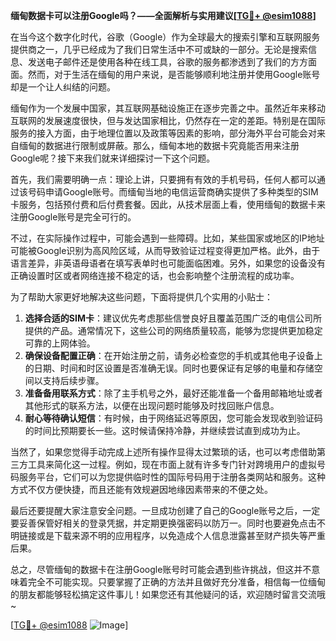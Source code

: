 **缅甸数据卡可以注册Google吗？——全面解析与实用建议[[TG💪+ @esim1088](https://t.me/s/esim1088)]**

在当今这个数字化时代，谷歌（Google）作为全球最大的搜索引擎和互联网服务提供商之一，几乎已经成为了我们日常生活中不可或缺的一部分。无论是搜索信息、发送电子邮件还是使用各种在线工具，谷歌的服务都渗透到了我们的方方面面。然而，对于生活在缅甸的用户来说，是否能够顺利地注册并使用Google账号却是一个让人纠结的问题。

缅甸作为一个发展中国家，其互联网基础设施正在逐步完善之中。虽然近年来移动互联网的发展速度很快，但与发达国家相比，仍然存在一定的差距。特别是在国际服务的接入方面，由于地理位置以及政策等因素的影响，部分海外平台可能会对来自缅甸的数据进行限制或屏蔽。那么，缅甸本地的数据卡究竟能否用来注册Google呢？接下来我们就来详细探讨一下这个问题。

首先，我们需要明确一点：理论上讲，只要拥有有效的手机号码，任何人都可以通过该号码申请Google账号。而缅甸当地的电信运营商确实提供了多种类型的SIM卡服务，包括预付费和后付费套餐。因此，从技术层面上看，使用缅甸的数据卡来注册Google账号是完全可行的。

不过，在实际操作过程中，可能会遇到一些障碍。比如，某些国家或地区的IP地址可能被Google识别为高风险区域，从而导致验证过程变得更加严格。此外，由于语言差异，非英语母语者在填写表单时也可能面临困难。另外，如果您的设备没有正确设置时区或者网络连接不稳定的话，也会影响整个注册流程的成功率。

为了帮助大家更好地解决这些问题，下面将提供几个实用的小贴士：

1. **选择合适的SIM卡**：建议优先考虑那些信誉良好且覆盖范围广泛的电信公司所提供的产品。通常情况下，这些公司的网络质量较高，能够为您提供更加稳定可靠的上网体验。
2. **确保设备配置正确**：在开始注册之前，请务必检查您的手机或其他电子设备上的日期、时间和时区设置是否准确无误。同时也要保证有足够的电量和存储空间以支持后续步骤。
3. **准备备用联系方式**：除了主手机号之外，最好还能准备一个备用邮箱地址或者其他形式的联系方法，以便在出现问题时能够及时找回账户信息。
4. **耐心等待确认短信**：有时候，由于网络延迟等原因，您可能会发现收到验证码的时间比预期要长一些。这时候请保持冷静，并继续尝试直到成功为止。

当然了，如果您觉得手动完成上述所有操作显得太过繁琐的话，也可以考虑借助第三方工具来简化这一过程。例如，现在市面上就有许多专门针对跨境用户的虚拟号码服务平台，它们可以为您提供临时性的国际号码用于注册各类网站和服务。这种方式不仅方便快捷，而且还能有效规避因地缘因素带来的不便之处。

最后还要提醒大家注意安全问题。一旦成功创建了自己的Google账号之后，一定要妥善保管好相关的登录凭据，并定期更换强密码以防万一。同时也要避免点击不明链接或是下载来源不明的应用程序，以免造成个人信息泄露甚至财产损失等严重后果。

总之，尽管缅甸的数据卡在注册Google账号时可能会遇到些许挑战，但这并不意味着完全不可能实现。只要掌握了正确的方法并且做好充分准备，相信每一位缅甸的朋友都能够轻松搞定这件事儿！如果您还有其他疑问的话，欢迎随时留言交流哦~

[[TG💪+ @esim1088](https://t.me/s/esim1088) ![Image](https://i.postimg.cc/4NQfJmqS/Snipaste-2025-05-13-00-14-12.png)]